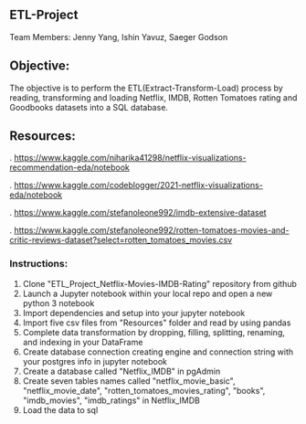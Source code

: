 ## ETL-Project
Team Members: Jenny Yang, Ishin Yavuz, Saeger Godson

## Objective:
The objective is to perform the ETL(Extract-Transform-Load) process by reading, transforming and loading Netflix, IMDB, Rotten Tomatoes rating and Goodbooks datasets into a SQL database.


## Resources:
. https://www.kaggle.com/niharika41298/netflix-visualizations-recommendation-eda/notebook

. https://www.kaggle.com/codeblogger/2021-netflix-visualizations-eda/notebook

. https://www.kaggle.com/stefanoleone992/imdb-extensive-dataset

. https://www.kaggle.com/stefanoleone992/rotten-tomatoes-movies-and-critic-reviews-dataset?select=rotten_tomatoes_movies.csv

### Instructions:
1. Clone "ETL_Project_Netflix-Movies-IMDB-Rating" repository from github
2. Launch a Jupyter notebook within your local repo and open a new python 3 notebook
3. Import dependencies and setup into your jupyter notebook 
4. Import five csv files from "Resources" folder and read by using pandas
5. Complete data transformation by dropping, filling, splitting, renaming, and indexing in your DataFrame
6. Create database connection creating engine and connection string with your postgres info in jupyter notebook
7. Create a database called "Netflix_IMDB" in pgAdmin 
8. Create seven tables  names called "netflix_movie_basic", "netflix_movie_date", "rotten_tomatoes_movies_rating", "books", "imdb_movies", "imdb_ratings" in Netflix_IMDB
9. Load the data to sql 








